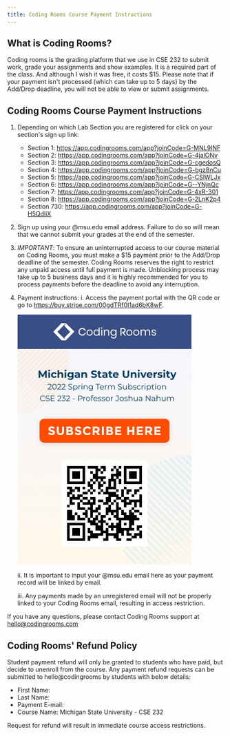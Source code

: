 ```yaml
---
title: Coding Rooms Course Payment Instructions
---
```


## What is Coding Rooms?
Coding rooms is the grading platform that we use in CSE 232 to submit work, grade your assignments and show examples. It is a required part of the class. And although I wish it was free, it costs $15. Please note that if your payment isn't processed (which can take up to 5 days) by the Add/Drop deadline, you will not be able to view or submit assignments. 

## Coding Rooms Course Payment Instructions
1.	Depending on which Lab Section you are registered for click on your section's sign up link:

    * Section 1: <https://app.codingrooms.com/app?joinCode=G-MNL9INF>    
    * Section 2: <https://app.codingrooms.com/app?joinCode=G-4jalONv>
    * Section 3: <https://app.codingrooms.com/app?joinCode=G-cgedosQ>
    * Section 4: <https://app.codingrooms.com/app?joinCode=G-bgz8nCu>
    * Section 5: <https://app.codingrooms.com/app?joinCode=G-CSlWLJx>
    * Section 6: <https://app.codingrooms.com/app?joinCode=G--YNjnQc>
    * Section 7: <https://app.codingrooms.com/app?joinCode=G-4xR-301>
    * Section 8: <https://app.codingrooms.com/app?joinCode=G-2LnK2p4>
    * Section 730: <https://app.codingrooms.com/app?joinCode=G-H5QdliX>

2. Sign up using your @msu.edu email address. Failure to do so will mean that we cannot submit your grades at the end of the semester.

3.	*IMPORTANT*: To ensure an uninterrupted access to our course material on Coding Rooms, you must make a $15 payment prior to the Add/Drop deadline of the semester. 
Coding Rooms reserves the right to restrict any unpaid access until full payment is made.
Unblocking process may take up to 5 business days and it is highly recommended for you to process payments before the deadline to avoid any interruption.

3.	Payment instructions:
    i.	Access the payment portal with the QR code or go to <https://buy.stripe.com/00gdTRf0I1ad6bK8wF>.
 
    <img src="assets/images/coding-rooms-setup/QR_2022Spring_MSU_CSE232_JoshuaNahum.png">

    ii.	It is important to input your @msu.edu email here as your payment record will be linked by email.
 
    iii.	Any payments made by an unregistered email will not be properly linked to your Coding Rooms email, resulting in access restriction.

If you have any questions, please contact Coding Rooms support at <hello@codingrooms.com>

## Coding Rooms' Refund Policy
Student payment refund will only be granted to students who have paid, but decide to unenroll from the course. Any payment refund requests can be submitted to hello@codingrooms by students with below details:

*   First Name:
*   Last Name:
*   Payment E-mail:
*   Course Name: Michigan State University - CSE 232

Request for refund will result in immediate course access restrictions.
